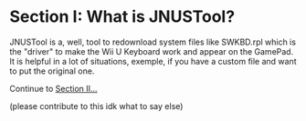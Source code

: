 # Section I: What is JNUSTool?

JNUSTool is a, well, tool to redownload system files like SWKBD.rpl which is the "driver"
to make the Wii U Keyboard work and appear on the GamePad. <br>
It is helpful in a lot of situations, exemple, if you have a custom file and want to put the original one.

Continue to [Section II...](/assets/Section2.md)



(please contribute to this idk what to say else)

